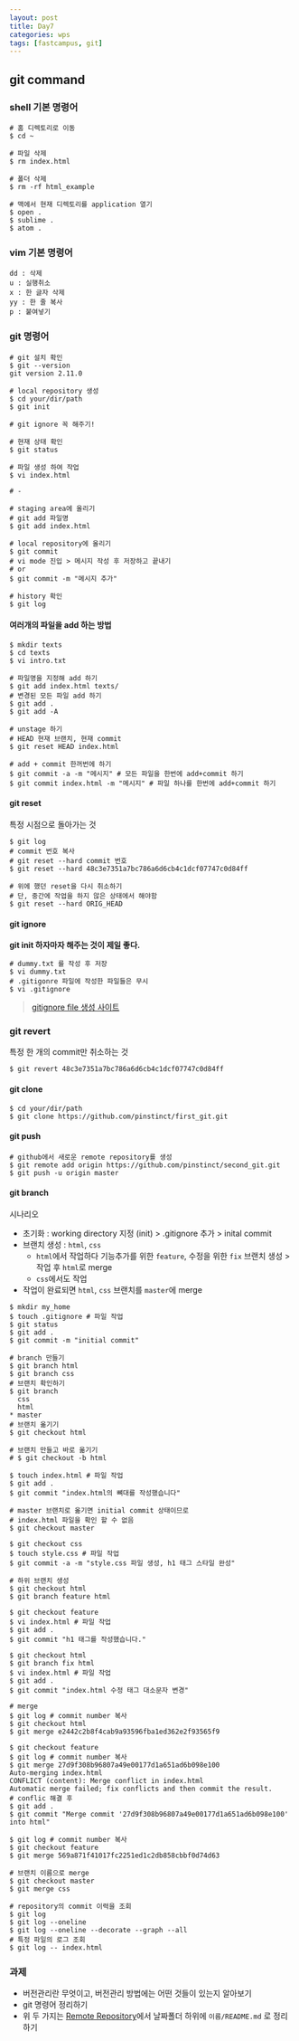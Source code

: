 ```yaml
---
layout: post
title: Day7
categories: wps
tags: [fastcampus, git]
---
```


## git command

### shell 기본 명령어

```shell
# 홈 디렉토리로 이동
$ cd ~

# 파일 삭제
$ rm index.html

# 폴더 삭제
$ rm -rf html_example

# 맥에서 현재 디렉토리를 application 열기
$ open .
$ sublime .
$ atom .
```



### vim 기본 명령어

```vim
dd : 삭제
u : 실행취소
x : 한 글자 삭제
yy : 한 줄 복사
p : 붙여넣기
```



### git 명령어

```shell
# git 설치 확인
$ git --version
git version 2.11.0

# local repository 생성
$ cd your/dir/path
$ git init

# git ignore 꼭 해주기!

# 현재 상태 확인
$ git status

# 파일 생성 하여 작업
$ vi index.html

# -

# staging area에 올리기
# git add 파일명
$ git add index.html

# local repository에 올리기
$ git commit
# vi mode 진입 > 메시지 작성 후 저장하고 끝내기
# or
$ git commit -m "메시지 추가"

# history 확인
$ git log
```



#### 여러개의 파일을 add 하는 방법

```shell
$ mkdir texts
$ cd texts
$ vi intro.txt

# 파일명을 지정해 add 하기
$ git add index.html texts/
# 변경된 모든 파일 add 하기
$ git add .
$ git add -A

# unstage 하기
# HEAD 현재 브랜치, 현재 commit
$ git reset HEAD index.html

# add + commit 한꺼번에 하기
$ git commit -a -m "메시지" # 모든 파일을 한번에 add+commit 하기
$ git commit index.html -m "메시지" # 파일 하나를 한번에 add+commit 하기
```



#### git reset

특정 시점으로 돌아가는 것

```shell
$ git log
# commit 번호 복사
# git reset --hard commit 번호
$ git reset --hard 48c3e7351a7bc786a6d6cb4c1dcf07747c0d84ff

# 위에 했던 reset을 다시 취소하기
# 단, 중간에 작업을 하지 않은 상태에서 해야함
$ git reset --hard ORIG_HEAD
```



#### git ignore

**git init 하자마자 해주는 것이 제일 좋다.**

```shell
# dummy.txt 를 작성 후 저장
$ vi dummy.txt
# .gitigonre 파일에 작성한 파일들은 무시
$ vi .gitignore
```

> [gitignore file 생성 사이트](https://www.gitignore.io)



### git revert

특정 한 개의 commit만 취소하는 것

```shell
$ git revert 48c3e7351a7bc786a6d6cb4c1dcf07747c0d84ff
```



#### git clone

```shell
$ cd your/dir/path
$ git clone https://github.com/pinstinct/first_git.git
```



#### git push

```shell
# github에서 새로운 remote repository를 생성
$ git remote add origin https://github.com/pinstinct/second_git.git
$ git push -u origin master
```



#### git branch

시나리오

- 초기화 : working directory 지정 (init) > .gitignore 추가 > inital commit
- 브랜치 생성  : `html`,  `css`
  - `html`에서 작업하다 기능추가를 위한 `feature`, 수정을 위한 `fix` 브랜치 생성 > 작업 후 `html`로 merge
  - `css`에서도 작업
- 작업이 완료되면 `html`, `css` 브랜치를 `master`에 merge

```shell
$ mkdir my_home
$ touch .gitignore # 파일 작업
$ git status
$ git add .
$ git commit -m "initial commit"

# branch 만들기
$ git branch html
$ git branch css
# 브랜치 확인하기
$ git branch
  css
  html
* master
# 브랜치 옮기기
$ git checkout html

# 브랜치 만들고 바로 옮기기
# $ git checkout -b html

$ touch index.html # 파일 작업
$ git add .
$ git commit "index.html의 뼈대를 작성했습니다"

# master 브랜치로 옮기면 initial commit 상태이므로
# index.html 파일을 확인 할 수 없음
$ git checkout master

$ git checkout css
$ touch style.css # 파일 작업
$ git commit -a -m "style.css 파일 생성, h1 태그 스타일 완성"

# 하위 브랜치 생성
$ git checkout html
$ git branch feature html

$ git checkout feature
$ vi index.html # 파일 작업
$ git add .
$ git commit "h1 태그를 작성했습니다."

$ git checkout html
$ git branch fix html
$ vi index.html # 파일 작업
$ git add .
$ git commit "index.html 수정 태그 대소문자 변경"

# merge
$ git log # commit number 복사
$ git checkout html
$ git merge e2442c2b8f4cab9a93596fba1ed362e2f93565f9

$ git checkout feature
$ git log # commit number 복사
$ git merge 27d9f308b96807a49e00177d1a651ad6b098e100
Auto-merging index.html
CONFLICT (content): Merge conflict in index.html
Automatic merge failed; fix conflicts and then commit the result.
# conflic 해결 후
$ git add .
$ git commit "Merge commit '27d9f308b96807a49e00177d1a651ad6b098e100' into html"

$ git log # commit number 복사
$ git checkout feature
$ git merge 569a871f41017fc2251ed1c2db858cbbf0d74d63

# 브랜치 이름으로 merge
$ git checkout master
$ git merge css

# repository의 commit 이력을 조회
$ git log
$ git log --oneline
$ git log --oneline --decorate --graph --all
# 특정 파일의 로그 조회
$ git log -- index.html
```



### 과제

- 버전관리란 무엇이고, 버전관리 방법에는 어떤 것들이 있는지 알아보기
- git 명령어 정리하기
- 위 두 가지는 [Remote Repository](https://github.com/fastcampus-school/computer_basic_assignment_171q_web)에서 날짜폴더 하위에 `이름/README.md` 로 정리하기
